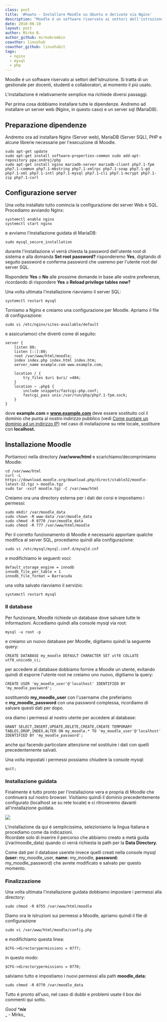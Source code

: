 ```yaml
---
class: post
title: '#howto - Installare Moodle su Ubuntu e derivate via Nginx'
description: "Moodle é un software riservato ai settori dell'istruzione. Si tratta di un gestionale per docenti, studenti e collaboratori, al momento il piú usato."
date: 2018-06-10
layout: post
author: Mirko B.
author_github: mirkobrombin
coauthor: linuxhub
coauthor_github: linuxhubit
tags:
  - nginx  
  - mysql  
  - php
---
```

Moodle é un software riservato ai settori dell'istruzione. Si tratta di un gestionale per docenti, studenti e collaboratori, al momento il piú usato.

L'installazione é relativamente semplice ma richiede diversi passaggi.

Per prima cosa dobbiamo installare tutte le dipendenze. Andremo ad installare un server web (Nginx, in questo caso) e un server sql (MariaDB).

## Preparazione dipendenze

Andremo ora ad installare Nginx (Server web), MariaDB (Server SQL), PHP e alcune librerie necessarie per l'esecuzione di Moodle.

    sudo apt-get update
    sudo apt-get install software-properties-common sudo add-apt-repository ppa:ondrej/php
    sudo apt-get install nginx mariadb-server mariadb-client php7.1-fpm php7.1-common php7.1-mbstring php7.1-xmlrpc php7.1-soap php7.1-gd php7.1-xml php7.1-intl php7.1-mysql php7.1-cli php7.1-mcrypt php7.1-zip php7.1-curl

## Configurazione server

Una volta installato tutto comincia la configurazione dei server Web e SQL. Procediamo avviando Nginx:

    systemctl enable nginx
    systemctl start nginx

e avviamo l'installazione guidata di MariaDB:

    sudo mysql_secure_installation

durante l'installazione vi verrá chiesta la password dell'utente root di sistema e alla domanda **Set root password?** risponderemo **Yes**, digitando di seguito password e conferma password che useremo per l'utente root del server SQL.

Rispondete **Yes** o **No** alle prossime domande in base alle vostre preferenze, ricordando di rispondere **Yes** a **Reload privilege tables now?**

Una volta ultimata l'installazione riavviamo il server SQL:

    systemctl restart mysql

Torniamo a Nginx e creiamo una configurazione per Moodle. Apriamo il file di configurazione:

    sudo vi /etc/nginx/sites-available/default

e assicuriamoci che diventi come di seguito:

    server {
        listen 80;
        listen [::]:80;
        root /var/www/html/moodle;
        index index.php index.html index.htm;
        server_name example.com www.example.com;

        location / {
            try_files $uri $uri/ =404;
        }
        location ~ .php$ {
            include snippets/fastcgi-php.conf;
            fastcgi_pass unix:/var/run/php/php7.1-fpm.sock;
        }
    }

dove **example.com** e **www.example.com** deve essere sostituito col il dominio che punta al nostro indirizzo pubblico (vedi [Come puntare un dominio ad un indirizzo IP](https://linuxhub.it/article/howto-puntare-un-dominio-ad-un-ip)) nel caso di installazione su rete locale, sostituire con **localhost.**

## Installazione Moodle

Portiamoci nella directory **/var/www/html** e scarichiamo/decomprimiamo Moodle:

    cd /var/www/html
    curl -L https://download.moodle.org/download.php/direct/stable32/moodle-latest-32.tgz > moodle.tgz
    sudo tar -xvzf moodle.tgz -C /var/www/html

Creiamo ora una directory esterna per i dati dei corsi e impostiamo i permessi:

    sudo mkdir /var/moodle_data
    sudo chown -R www-data /var/moodle_data
    sudo chmod -R 0770 /var/moodle_data
    sudo chmod -R 777 /var/www/html/moodle

Per il corretto funzionamento di Moodle é necessario apportare qualche modifica al server SQL, procediamo quindi alla configurazione:

    sudo vi /etc/mysql/mysql.conf.d/mysqld.cnf

e modifichiamo le seguenti voci:

    default_storage_engine = innodb 
    innodb_file_per_table = 1 
    innodb_file_format = Barracuda

una volta salvato riavviamo il servizio:

    systemctl restart mysql

### Il database

Per funzionare, Moodle richiede un database dove salvare tutte le informazioni. Accediamo quindi alla console mysql via root:

    mysql -u root -p

e creiamo un nuovo database per Moodle, digitiamo quindi la seguente query:

    CREATE DATABASE my_moodle DEFAULT CHARACTER SET utf8 COLLATE utf8_unicode_ci;

per accedere al database dobbiamo fornire a Moodle un utente, evitando quindi di esporre l'utente root ne creiamo uno nuovo, digitiamo la query:

    CREATE USER 'my_moodle_user'@'localhost' IDENTIFIED BY 'my_moodle_password';

sostituendo **my_moodle_user** con l'username che preferiamo e **my_moodle_password** con una password complessa, ricordiamo di salvare questi dati per dopo.

ora diamo i permessi al nostro utente per accedere al database:

    GRANT SELECT,INSERT,UPDATE,DELETE,CREATE,CREATE TEMPORARY TABLES,DROP,INDEX,ALTER ON my_moodle.* TO 'my_moodle_user'@'localhost' IDENTIFIED BY 'my_moodle_password';

anche qui facendo particolare attenzione nel sostituire i dati con quelli precedentemente salvati.

Una volta impostati i permessi possiamo chiudere la console mysql:

    quit;

### Installazione guidata

Finalmente é tutto pronto per l'installazione vera e propria di Moodle che continuerá sul nostro browser. Visitiamo quindi il dominio precedentemente configurato (localhost se su rete locale) e ci ritroveremo davanti all'installazione guidata.

![](https://linuxhub.it/wp-content/uploads/2018/06/moodle_1.png)

L'installazione da qui é semplicissima, selezioniamo la lingua Italiana e procediamo come da indicazioni.  
Ricordate solo di inserire il percorso che abbiamo creato a metá guida (/var/moodle_data) quando ci verrá richiesta la path per la **Data Directory.**

Come dati per il database userete invece quelli creati nella console mysql **(user:** my_moodle_user, **name:** my_moodle, **password:** my_moodle_password) che avrete modificato e salvato per questo momento.

### Finalizzazione

Una volta ultimata l'installazione guidata dobbiamo impostare i permessi alla directory:

    sudo chmod -R 0755 /var/www/html/moodle

Diamo ora le istruzioni sui permessi a Moodle, apriamo quindi il file di configurazione

    sudo vi /var/www/html/moodle/config.php

e modifichiamo questa linea:

    $CFG->directorypermissions = 0777;

in questo modo:

    $CFG->directorypermissions = 0770;

salviamo tutto e impostiamo i nuovi permessi alla path **moodle_data:**

    sudo chmod -R 0770 /var/moodle_data

Tutto é pronto all'uso, nel caso di dubbi e problemi usate il box dei commenti qui sotto.

_Good ***nix**_  
_ - Mirko_